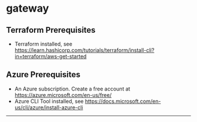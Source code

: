 # gateway #

## Terraform Prerequisites ##

* Terraform installed, see https://learn.hashicorp.com/tutorials/terraform/install-cli?in=terraform/aws-get-started  

## Azure Prerequisites ##
* An Azure subscription. Create a free account at https://azure.microsoft.com/en-us/free/
* Azure CLI Tool installed, see https://docs.microsoft.com/en-us/cli/azure/install-azure-cli  

- - -  
